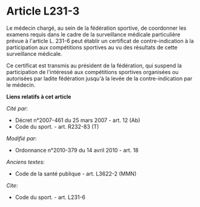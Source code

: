 # Article L231-3

Le médecin chargé, au sein de la fédération sportive, de coordonner les examens requis dans le cadre de la surveillance
médicale particulière prévue à l'article L. 231-6 peut établir un certificat de contre-indication à la participation aux
compétitions sportives au vu des résultats de cette surveillance médicale. 

Ce certificat est transmis au président de la fédération, qui suspend la participation de l'intéressé aux compétitions
sportives organisées ou autorisées par ladite fédération jusqu'à la levée de la contre-indication par le médecin.

**Liens relatifs à cet article**

_Cité par_:

  - Décret n°2007-461 du 25 mars 2007 - art. 12 (Ab)
  - Code du sport. - art. R232-83 (T)

_Modifié par_:

  - Ordonnance n°2010-379 du 14 avril 2010 - art. 18

_Anciens textes_:

  - Code de la santé publique - art. L3622-2 (MMN)

_Cite_:

  - Code du sport. - art. L231-6
